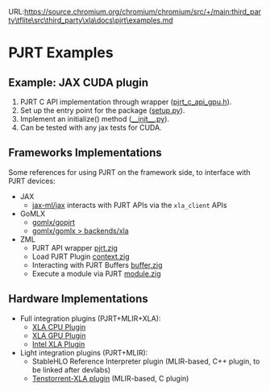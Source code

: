 URL:https://source.chromium.org/chromium/chromium/src/+/main:third_party\tflite\src\third_party\xla\docs\pjrt\examples.md
# PJRT Examples

## Example: JAX CUDA plugin

1. PJRT C API implementation through wrapper ([pjrt\_c\_api\_gpu.h](https://github.com/openxla/xla/blob/c23fbd601a017be25726fd6d624b22daa6a8a4e5/xla/pjrt/c/pjrt_c_api_gpu.h)).
1. Set up the entry point for the package ([setup.py](https://github.com/google/jax/blob/main/jax_plugins/cuda/setup.py)).
1. Implement an initialize() method ([\_\_init\_\_.py](https://github.com/google/jax/blob/a10854786b6d1bc92a65dd314916b151640789af/plugins/cuda/__init__.py#L31-L51)).
1. Can be tested with any jax tests for CUDA.


## Frameworks Implementations

Some references for using PJRT on the framework side, to interface with PJRT
devices:

- JAX
  + [jax-ml/jax](https://github.com/jax-ml/jax/blob/main/jax/_src/compiler.py#L248)
    interacts with PJRT APIs via the `xla_client` APIs
- GoMLX
  + [gomlx/gopjrt](https://github.com/gomlx/gopjrt)
  + [gomlx/gomlx > backends/xla](https://github.com/gomlx/gomlx/tree/main/backends/xla/xla.go)
- ZML
  + PJRT API wrapper [pjrt.zig](https://github.com/zml/zml/blob/master/pjrt/pjrt.zig)
  + Load PJRT Plugin [context.zig](https://github.com/zml/zml/blob/master/zml/context.zig#L30-L34)
  + Interacting with PJRT Buffers [buffer.zig](https://github.com/zml/zml/blob/master/zml/buffer.zig#L36)
  + Execute a module via PJRT [module.zig](https://github.com/zml/zml/blob/master/zml/module.zig#L863-L886)

## Hardware Implementations

- Full integration plugins (PJRT+MLIR+XLA):
  + [XLA CPU Plugin](https://github.com/openxla/xla/tree/main/xla/pjrt/cpu/cpu_client.cc)
  + [XLA GPU Plugin](https://github.com/openxla/xla/tree/main/xla/pjrt/gpu/se_gpu_pjrt_client.cc)
  + [Intel XLA Plugin](https://github.com/intel/intel-extension-for-openxla)
- Light integration plugins (PJRT+MLIR):
  + StableHLO Reference Interpreter plugin
    (MLIR-based, C++ plugin, to be linked after devlabs)
  + [Tenstorrent-XLA plugin](https://github.com/tenstorrent/tt-xla/blob/main/src/common/pjrt_implementation/api_bindings.cc)
    (MLIR-based, C plugin)
